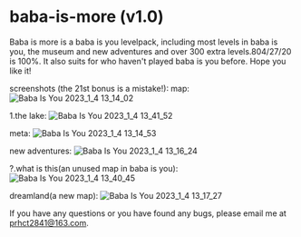 # baba-is-more (v1.0)
Baba is more is a baba is you levelpack, including most levels in baba is you, the museum and new adventures and over 300 extra levels.804/27/20 is 100%. It also suits for who haven't played baba is you before. Hope you like it!


screenshots (the 21st bonus is a mistake!):
map:
![Baba Is You 2023_1_4 13_14_02](https://user-images.githubusercontent.com/121780838/210492131-1a1137c0-765c-4ddb-aff4-dd4820ec2211.png)

1.the lake:
![Baba Is You 2023_1_4 13_41_52](https://user-images.githubusercontent.com/121780838/210492157-476e99c2-8b2e-4b18-8143-500a9ac16b36.png)

meta:
![Baba Is You 2023_1_4 13_14_53](https://user-images.githubusercontent.com/121780838/210492182-62c8b93d-edb1-4c2c-8849-5f7f446c62fb.png)

new adventures:
![Baba Is You 2023_1_4 13_16_24](https://user-images.githubusercontent.com/121780838/210492195-ac253c27-5265-4721-884d-f43721d1c64f.png)

?.what is this(an unused map in baba is you):
![Baba Is You 2023_1_4 13_40_45](https://user-images.githubusercontent.com/121780838/210492209-fb4039f9-57b4-48a4-ba23-1bca777e4234.png)

dreamland(a new map):
![Baba Is You 2023_1_4 13_17_27](https://user-images.githubusercontent.com/121780838/210492222-638bcfd3-24f8-4e4c-af6a-4223386db73c.png)

If you have any questions or you have found any bugs, please email me at prhct2841@163.com.
